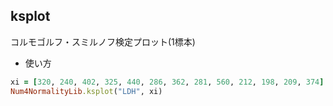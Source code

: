 ksplot
------
コルモゴルフ・スミルノフ検定プロット(1標本)

* 使い方

```ruby
xi = [320, 240, 402, 325, 440, 286, 362, 281, 560, 212, 198, 209, 374]
Num4NormalityLib.ksplot("LDH", xi)
```

